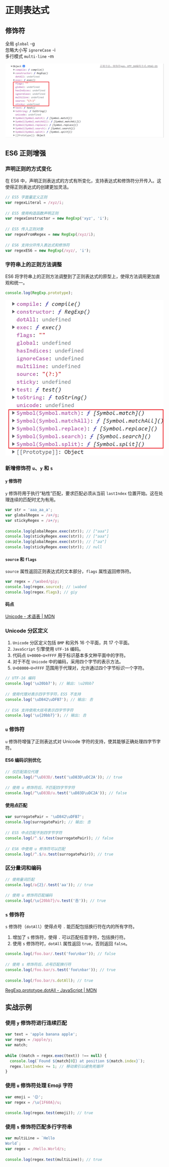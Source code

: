 # 正则表达式

## 修饰符

全局 `global` -g  
忽略大小写 `ignoreCase` -i  
多行模式 `multi-line` -m

![](../images/089d1e1ff93bfb13712e18347d2f1d09.png)

## ES6 正则增强

### 声明正则的方式变化

在 ES6 中，声明正则表达式的方式有所变化，支持表达式和修饰符分开传入。这使得正则表达式的创建更加灵活。

```javascript
// ES5 字面量定义正则
var regexLiteral = /xyz/i;

// ES5 使用构造函数声明正则
var regexConstructor = new RegExp('xyz', 'i');

// ES5 传入正则对象
var regexFromRegex = new RegExp(/xyz/i);

// ES6 支持分开传入表达式和修饰符
var regexES6 = new RegExp(/xyz/, 'i');
```

### 字符串上的正则方法调整

ES6 将字符串上的正则方法调整到了正则表达式的原型上，使得方法调用更加直观和统一。

```javascript
console.log(RegExp.prototype);
```

![](../images/c41b293e2caf814b3faa5dfaed45e5b1.png)

### 新增修饰符 `u`、`y` 和 `s`

#### `y` 修饰符

`y` 修饰符用于执行“粘性”匹配，要求匹配必须从当前 `lastIndex` 位置开始。这在处理连续的匹配时尤为有用。

```javascript
var str = 'aaa_aa_a';
var globalRegex = /a+/g;
var stickyRegex = /a+/y;

console.log(globalRegex.exec(str)); // ["aaa"]
console.log(stickyRegex.exec(str)); // ["aaa"]
console.log(globalRegex.exec(str)); // ["aa"]
console.log(stickyRegex.exec(str)); // null
```

#### `source` 和 `flags`

`source` 属性返回正则表达式的文本部分，`flags` 属性返回修饰符。

```javascript
var regex = /\wabed/giy;
console.log(regex.source); // \wabed
console.log(regex.flags); // giy
```

#### 码点

[Unicode - 术语表 | MDN](https://developer.mozilla.org/zh-CN/docs/Glossary/Unicode)

### Unicode 分区定义

1. `Unicode` 分区定义包括 `BMP` 和另外 16 个平面，共 17 个平面。
2. `JavaScript` 引擎使用 `UTF-16` 编码。
3. 代码点 `U+0000~U+FFFF` 用于标识基本多文种平面中的字符。
4. 对于不在 `Unicode` 中的编码，采用四个字节的表示方法。
5. `U+D8000~U+FFFF` 范围用于代理对，允许通过四个字节标识一个字符。

```javascript
// UTF-16 编码
console.log('\u20bb7'); // 输出: \u20bb7

// 使用代理对表示四字节字符，ES5 不支持
console.log('\uD842\uDFB7'); // 输出: 𠮷

// ES6 支持使用大括号表示四字节字符
console.log('\u{20bb7}'); // 输出: 𠮷
```

### `u` 修饰符

`u` 修饰符增强了正则表达式对 Unicode 字符的支持，使其能够正确处理四字节字符。

#### ES6 编码识别优化

```javascript
// 仅匹配高位代理
console.log(/^\uD83D/.test('\uD83D\uDC2A')); // true

// 使用 u 修饰符后，不匹配四字节字符
console.log(/^\uD83D/u.test('\uD83D\uDC2A')); // false
```

#### 使用点匹配

```javascript
var surrogatePair = '\uD842\uDFB7';
console.log(surrogatePair); // 输出: 𠮷

// ES5 中点匹配不到四字节字符
console.log(/^.$/.test(surrogatePair)); // false

// ES6 中使用 u 修饰符可以匹配
console.log(/^.$/u.test(surrogatePair)); // true
```

### 区分量词和编码

```javascript
// 使用量词匹配
console.log(/a{2}/.test('aa')); // true

// 使用 u 修饰符匹配编码
console.log(/\u{20bb7}/u.test('𠮷')); // true
```

### `s` 修饰符

`s` 修饰符（`dotAll`）使得点号 `.` 能匹配包括换行符在内的所有字符。

1. 增加了 `s` 修饰符，使得 `.` 可以匹配任意字符，包括换行符。
2. 使用 `s` 修饰符时，`dotAll` 属性返回 `true`，否则返回 `false`。

```javascript
console.log(/foo.bar/.test('foo\nbar')); // false

// 使用 s 修饰符后，点号匹配换行符
console.log(/foo.bar/s.test('foo\nbar')); // true

console.log(/foo.bar/s.dotAll); // true
```

[RegExp.prototype.dotAll - JavaScript | MDN](https://developer.mozilla.org/zh-CN/docs/Web/JavaScript/Reference/Global_Objects/RegExp/dotAll)

## 实战示例

### 使用 `y` 修饰符进行连续匹配

```javascript
var text = 'apple banana apple';
var regex = /apple/y;
var match;

while ((match = regex.exec(text)) !== null) {
  console.log(`Found ${match[0]} at position ${match.index}`);
  regex.lastIndex += 1; // 移动索引以避免死循环
}
```

### 使用 `u` 修饰符处理 Emoji 字符

```javascript
var emoji = '😊';
var regex = /\u{1F60A}/u;

console.log(regex.test(emoji)); // true
```

### 使用 `s` 修饰符匹配多行字符串

```javascript
var multiLine = `Hello
World`;
var regex = /Hello.World/s;

console.log(regex.test(multiLine)); // true
```
